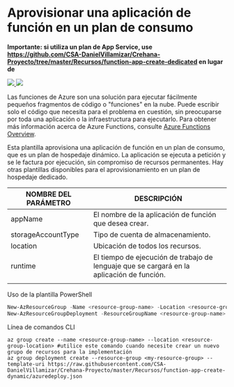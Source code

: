 # Aprovisionar una aplicación de función en un plan de consumo

**Importante: si utiliza un plan de App Service, use https://github.com/CSA-DanielVillamizar/Crehana-Proyecto/tree/master/Recursos/function-app-create-dedicated en lugar de**

<a href="https://portal.azure.com/#create/Microsoft.Template/uri/https%3A%2F%2Fraw.githubusercontent.com%2Fazure%2Fazure-quickstart-templates%2Fmaster%2F101-function-app-create-dynamic%2Fazuredeploy.json" target="_blank">
    <img src="http://azuredeploy.net/deploybutton.png"/>
</a>
<a href="http://armviz.io/#/?load=https%3A%2F%2Fraw.githubusercontent.com%2FAzure%2Fazure-quickstart-templates%2Fmaster%2F101-function-app-create-dynamic%2Fazuredeploy.json" target="_blank">
    <img src="http://armviz.io/visualizebutton.png"/>
</a>

Las funciones de Azure son una solución para ejecutar fácilmente pequeños fragmentos de código o "funciones" en la nube. Puede escribir solo el código que necesita para el problema en cuestión, sin preocuparse por toda una aplicación o la infraestructura para ejecutarlo. Para obtener más información acerca de Azure Functions, consulte [Azure Functions Overview](https://docs.microsoft.com/es-es/azure/azure-functions/functions-overview).


Esta plantilla aprovisiona una aplicación de función en un plan de consumo, que es un plan de hospedaje dinámico. La aplicación se ejecuta a petición y se le factura por ejecución, sin compromiso de recursos permanentes. Hay otras plantillas disponibles para el aprovisionamiento en un plan de hospedaje dedicado.


| NOMBRE DEL PARÁMETRO | DESCRIPCIÓN |
|  -- | -- |
| appName | El nombre de la aplicación de función que desea crear.|
| storageAccountType | Tipo de cuenta de almacenamiento. |
| location | Ubicación de todos los recursos.|
| runtime | El tiempo de ejecución de trabajo de lenguaje que se cargará en la aplicación de función. |
| | |


Uso de la plantilla
PowerShell

```PowerShell
New-AzResourceGroup -Name <resource-group-name> -Location <resource-group-location> #utilice este comando cuando necesite crear un nuevo grupo de recursos para la implementación
New-AzResourceGroupDeployment -ResourceGroupName <resource-group-name> -TemplateUri https://raw.githubusercontent.com/CSA-DanielVillamizar/Crehana-Proyecto/master/Recursos/function-app-create-dynamic/azuredeploy.json
```


Línea de comandos CLI

```cli
az group create --name <resource-group-name> --location <resource-group-location> #utilice este comando cuando necesite crear un nuevo grupo de recursos para la implementación
az group deployment create --resource-group <my-resource-group> --template-uri https://raw.githubusercontent.com/CSA-DanielVillamizar/Crehana-Proyecto/master/Recursos/function-app-create-dynamic/azuredeploy.json
```
